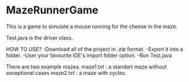 # MazeRunnerGame
This is a game to simulate a mouse running for the cheese in the maze.

Test.java is the driver class.

HOW TO USE?
-Download all of the project in .zip format.
-Export it into a folder.
-User your favourite IDE's import folder option.
-Run Test.java

There are two example mazes.
maze1.txt : a standart maze without exceptional cases
maze2.txt : a maze with cycles.
